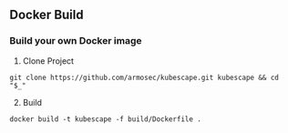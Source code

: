 ## Docker Build

### Build your own Docker image

1. Clone Project
```
git clone https://github.com/armosec/kubescape.git kubescape && cd "$_"
```

2. Build
```
docker build -t kubescape -f build/Dockerfile .
```